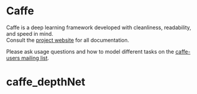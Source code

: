# Caffe

Caffe is a deep learning framework developed with cleanliness, readability, and speed in mind.<br />
Consult the [project website](http://caffe.berkeleyvision.org) for all documentation.


Please ask usage questions and how to model different tasks on the [caffe-users mailing list](https://groups.google.com/forum/#!forum/caffe-users).

# caffe_depthNet
